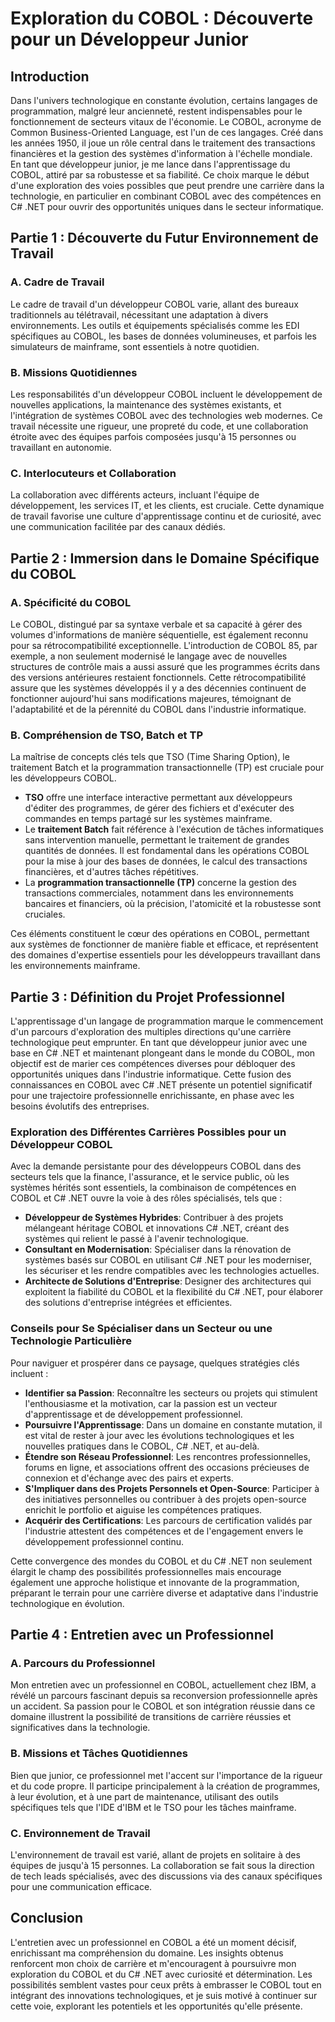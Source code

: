 # Exploration du COBOL : Découverte pour un Développeur Junior

## Introduction

Dans l'univers technologique en constante évolution, certains langages de programmation, malgré leur ancienneté, restent indispensables pour le fonctionnement de secteurs vitaux de l'économie. Le COBOL, acronyme de Common Business-Oriented Language, est l'un de ces langages. Créé dans les années 1950, il joue un rôle central dans le traitement des transactions financières et la gestion des systèmes d'information à l'échelle mondiale. En tant que développeur junior, je me lance dans l'apprentissage du COBOL, attiré par sa robustesse et sa fiabilité. Ce choix marque le début d'une exploration des voies possibles que peut prendre une carrière dans la technologie, en particulier en combinant COBOL avec des compétences en C# .NET pour ouvrir des opportunités uniques dans le secteur informatique.

## Partie 1 : Découverte du Futur Environnement de Travail

### A. Cadre de Travail

Le cadre de travail d'un développeur COBOL varie, allant des bureaux traditionnels au télétravail, nécessitant une adaptation à divers environnements. Les outils et équipements spécialisés comme les EDI spécifiques au COBOL, les bases de données volumineuses, et parfois les simulateurs de mainframe, sont essentiels à notre quotidien.

### B. Missions Quotidiennes

Les responsabilités d'un développeur COBOL incluent le développement de nouvelles applications, la maintenance des systèmes existants, et l'intégration de systèmes COBOL avec des technologies web modernes. Ce travail nécessite une rigueur, une propreté du code, et une collaboration étroite avec des équipes parfois composées jusqu'à 15 personnes ou travaillant en autonomie.

### C. Interlocuteurs et Collaboration

La collaboration avec différents acteurs, incluant l'équipe de développement, les services IT, et les clients, est cruciale. Cette dynamique de travail favorise une culture d'apprentissage continu et de curiosité, avec une communication facilitée par des canaux dédiés.

## Partie 2 : Immersion dans le Domaine Spécifique du COBOL

### A. Spécificité du COBOL

Le COBOL, distingué par sa syntaxe verbale et sa capacité à gérer des volumes d'informations de manière séquentielle, est également reconnu pour sa rétrocompatibilité exceptionnelle. L'introduction de COBOL 85, par exemple, a non seulement modernisé le langage avec de nouvelles structures de contrôle mais a aussi assuré que les programmes écrits dans des versions antérieures restaient fonctionnels. Cette rétrocompatibilité assure que les systèmes développés il y a des décennies continuent de fonctionner aujourd'hui sans modifications majeures, témoignant de l'adaptabilité et de la pérennité du COBOL dans l'industrie informatique.

### B. Compréhension de TSO, Batch et TP

La maîtrise de concepts clés tels que TSO (Time Sharing Option), le traitement Batch et la programmation transactionnelle (TP) est cruciale pour les développeurs COBOL. 

- **TSO** offre une interface interactive permettant aux développeurs d'éditer des programmes, de gérer des fichiers et d'exécuter des commandes en temps partagé sur les systèmes mainframe.
- Le **traitement Batch** fait référence à l'exécution de tâches informatiques sans intervention manuelle, permettant le traitement de grandes quantités de données. Il est fondamental dans les opérations COBOL pour la mise à jour des bases de données, le calcul des transactions financières, et d'autres tâches répétitives.
- La **programmation transactionnelle (TP)** concerne la gestion des transactions commerciales, notamment dans les environnements bancaires et financiers, où la précision, l'atomicité et la robustesse sont cruciales.

Ces éléments constituent le cœur des opérations en COBOL, permettant aux systèmes de fonctionner de manière fiable et efficace, et représentent des domaines d'expertise essentiels pour les développeurs travaillant dans les environnements mainframe.

## Partie 3 : Définition du Projet Professionnel

L'apprentissage d'un langage de programmation marque le commencement d'un parcours d'exploration des multiples directions qu'une carrière technologique peut emprunter. En tant que développeur junior avec une base en C# .NET et maintenant plongeant dans le monde du COBOL, mon objectif est de marier ces compétences diverses pour débloquer des opportunités uniques dans l'industrie informatique. Cette fusion des connaissances en COBOL avec C# .NET présente un potentiel significatif pour une trajectoire professionnelle enrichissante, en phase avec les besoins évolutifs des entreprises.

### Exploration des Différentes Carrières Possibles pour un Développeur COBOL

Avec la demande persistante pour des développeurs COBOL dans des secteurs tels que la finance, l'assurance, et le service public, où les systèmes hérités sont essentiels, la combinaison de compétences en COBOL et C# .NET ouvre la voie à des rôles spécialisés, tels que :

- **Développeur de Systèmes Hybrides**: Contribuer à des projets mélangeant héritage COBOL et innovations C# .NET, créant des systèmes qui relient le passé à l'avenir technologique.
- **Consultant en Modernisation**: Spécialiser dans la rénovation de systèmes basés sur COBOL en utilisant C# .NET pour les moderniser, les sécuriser et les rendre compatibles avec les technologies actuelles.
- **Architecte de Solutions d'Entreprise**: Designer des architectures qui exploitent la fiabilité du COBOL et la flexibilité du C# .NET, pour élaborer des solutions d'entreprise intégrées et efficientes.

### Conseils pour Se Spécialiser dans un Secteur ou une Technologie Particulière

Pour naviguer et prospérer dans ce paysage, quelques stratégies clés incluent :

- **Identifier sa Passion**: Reconnaître les secteurs ou projets qui stimulent l'enthousiasme et la motivation, car la passion est un vecteur d'apprentissage et de développement professionnel.
- **Poursuivre l'Apprentissage**: Dans un domaine en constante mutation, il est vital de rester à jour avec les évolutions technologiques et les nouvelles pratiques dans le COBOL, C# .NET, et au-delà.
- **Étendre son Réseau Professionnel**: Les rencontres professionnelles, forums en ligne, et associations offrent des occasions précieuses de connexion et d'échange avec des pairs et experts.
- **S'Impliquer dans des Projets Personnels et Open-Source**: Participer à des initiatives personnelles ou contribuer à des projets open-source enrichit le portfolio et aiguise les compétences pratiques.
- **Acquérir des Certifications**: Les parcours de certification validés par l'industrie attestent des compétences et de l'engagement envers le développement professionnel continu.

Cette convergence des mondes du COBOL et du C# .NET non seulement élargit le champ des possibilités professionnelles mais encourage également une approche holistique et innovante de la programmation, préparant le terrain pour une carrière diverse et adaptative dans l'industrie technologique en évolution.

## Partie 4 : Entretien avec un Professionnel

### A. Parcours du Professionnel

Mon entretien avec un professionnel en COBOL, actuellement chez IBM, a révélé un parcours fascinant depuis sa reconversion professionnelle après un accident. Sa passion pour le COBOL et son intégration réussie dans ce domaine illustrent la possibilité de transitions de carrière réussies et significatives dans la technologie.

### B. Missions et Tâches Quotidiennes

Bien que junior, ce professionnel met l'accent sur l'importance de la rigueur et du code propre. Il participe principalement à la création de programmes, à leur évolution, et à une part de maintenance, utilisant des outils spécifiques tels que l'IDE d'IBM et le TSO pour les tâches mainframe.

### C. Environnement de Travail

L'environnement de travail est varié, allant de projets en solitaire à des équipes de jusqu'à 15 personnes. La collaboration se fait sous la direction de tech leads spécialisés, avec des discussions via des canaux spécifiques pour une communication efficace.

## Conclusion

L'entretien avec un professionnel en COBOL a été un moment décisif, enrichissant ma compréhension du domaine. Les insights obtenus renforcent mon choix de carrière et m'encouragent à poursuivre mon exploration du COBOL et du C# .NET avec curiosité et détermination. Les possibilités semblent vastes pour ceux prêts à embrasser le COBOL tout en intégrant des innovations technologiques, et je suis motivé à continuer sur cette voie, explorant les potentiels et les opportunités qu'elle présente.